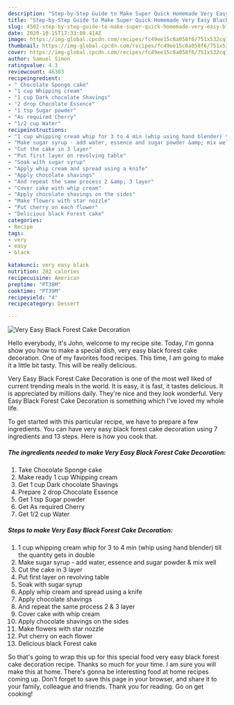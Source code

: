 ```yaml
---
description: "Step-by-Step Guide to Make Super Quick Homemade Very Easy Black Forest Cake Decoration"
title: "Step-by-Step Guide to Make Super Quick Homemade Very Easy Black Forest Cake Decoration"
slug: 4502-step-by-step-guide-to-make-super-quick-homemade-very-easy-black-forest-cake-decoration
date: 2020-10-15T17:33:08.414Z
image: https://img-global.cpcdn.com/recipes/fc49ee15c8a058f6/751x532cq70/very-easy-black-forest-cake-decoration-recipe-main-photo.jpg
thumbnail: https://img-global.cpcdn.com/recipes/fc49ee15c8a058f6/751x532cq70/very-easy-black-forest-cake-decoration-recipe-main-photo.jpg
cover: https://img-global.cpcdn.com/recipes/fc49ee15c8a058f6/751x532cq70/very-easy-black-forest-cake-decoration-recipe-main-photo.jpg
author: Samuel Simon
ratingvalue: 4.3
reviewcount: 46303
recipeingredient:
- " Chocolate Sponge cake"
- "1 cup Whipping cream"
- "1 cup Dark chocolate Shavings"
- "2 drop Chocolate Essence"
- "1 tsp Sugar powder"
- "As required Cherry"
- "1/2 cup Water"
recipeinstructions:
- "1 cup whipping cream whip for 3 to 4 min (whip using hand blender) till the quantity gets in double"
- "Make sugar syrup - add water, essence and sugar powder &amp; mix well"
- "Cut the cake in 3 layer"
- "Put first layer on revolving table"
- "Soak with sugar syrup"
- "Apply whip cream and spread using a knife"
- "Apply chocolate shavings"
- "And repeat the same process 2 &amp; 3 layer"
- "Cover cake with whip cream"
- "Apply chocolate shavings on the sides"
- "Make flowers with star nozzle"
- "Put cherry on each flower"
- "Delicious black Forest cake"
categories:
- Recipe
tags:
- very
- easy
- black

katakunci: very easy black 
nutrition: 282 calories
recipecuisine: American
preptime: "PT38M"
cooktime: "PT39M"
recipeyield: "4"
recipecategory: Dessert

---
```



![Very Easy Black Forest Cake Decoration](https://img-global.cpcdn.com/recipes/fc49ee15c8a058f6/751x532cq70/very-easy-black-forest-cake-decoration-recipe-main-photo.jpg)

Hello everybody, it's John, welcome to my recipe site. Today, I'm gonna show you how to make a special dish, very easy black forest cake decoration. One of my favorites food recipes. This time, I am going to make it a little bit tasty. This will be really delicious.



Very Easy Black Forest Cake Decoration is one of the most well liked of current trending meals in the world. It is easy, it is fast, it tastes delicious. It is appreciated by millions daily. They're nice and they look wonderful. Very Easy Black Forest Cake Decoration is something which I've loved my whole life.


To get started with this particular recipe, we have to prepare a few ingredients. You can have very easy black forest cake decoration using 7 ingredients and 13 steps. Here is how you cook that.

<!--inarticleads1-->

##### The ingredients needed to make Very Easy Black Forest Cake Decoration:

1. Take  Chocolate Sponge cake
1. Make ready 1 cup Whipping cream
1. Get 1 cup Dark chocolate Shavings
1. Prepare 2 drop Chocolate Essence
1. Get 1 tsp Sugar powder
1. Get As required Cherry
1. Get 1/2 cup Water




<!--inarticleads2-->

##### Steps to make Very Easy Black Forest Cake Decoration:

1. 1 cup whipping cream whip for 3 to 4 min (whip using hand blender) till the quantity gets in double
1. Make sugar syrup - add water, essence and sugar powder &amp; mix well
1. Cut the cake in 3 layer
1. Put first layer on revolving table
1. Soak with sugar syrup
1. Apply whip cream and spread using a knife
1. Apply chocolate shavings
1. And repeat the same process 2 &amp; 3 layer
1. Cover cake with whip cream
1. Apply chocolate shavings on the sides
1. Make flowers with star nozzle
1. Put cherry on each flower
1. Delicious black Forest cake




So that's going to wrap this up for this special food very easy black forest cake decoration recipe. Thanks so much for your time. I am sure you will make this at home. There's gonna be interesting food at home recipes coming up. Don't forget to save this page in your browser, and share it to your family, colleague and friends. Thank you for reading. Go on get cooking!
